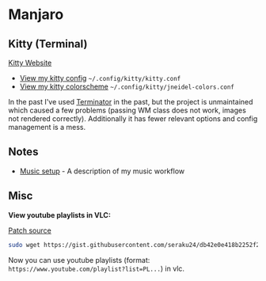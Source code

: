 # Manjaro

## Kitty (Terminal)

[Kitty Website](https://sw.kovidgoyal.net/kitty)

- [View my kitty config](.config/kitty/kitty.conf) `~/.config/kitty/kitty.conf`
- [View my kitty colorscheme](.config/kitty/jneidel-colors.conf) `~/.config/kitty/jneidel-colors.conf`

In the past I've used [Terminator](https://code.google.com/p/jessies/wiki/Terminator) in the past, but the project is unmaintained which caused a few problems (passing WM class does not work, images not rendered correctly). Additionally it has fewer relevant options and config management is a mess.

## Notes

- [Music setup](music.md) - A description of my music workflow

## Misc

**View youtube playlists in VLC:**

[Patch source](https://gist.github.com/seraku24/db42e0e418b2252f2136d2d7f1656be5)

```bash
sudo wget https://gist.githubusercontent.com/seraku24/db42e0e418b2252f2136d2d7f1656be5/raw/3b403b281a37565d5ff2b21ef3645e971fac7c77/149909-playlist_youtube-vlc3patch.lua -O /usr/lib/vlc/lua/playlist/playlist_youtube-vlc3patch.lua
```

Now you can use youtube playlists (format: `https://www.youtube.com/playlist?list=PL...`) in vlc.

